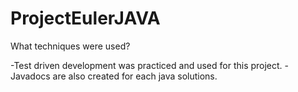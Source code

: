 # ProjectEulerJAVA

What techniques were used?

-Test driven development was practiced and used for this project. 
-Javadocs are also created for each java solutions.
